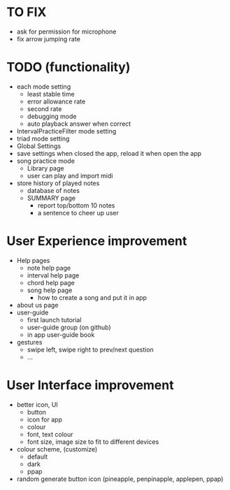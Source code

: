# TO FIX
- ask for permission for microphone
- fix arrow jumping rate

# TODO (functionality)
- each mode setting
   - least stable time
   - error allowance rate
   - second rate
   - debugging mode
   - auto playback answer when correct
- IntervalPracticeFilter mode setting 
- triad mode setting 
- Global Settings
- save settings when closed the app, reload it when open the app
- song practice mode
  - Library page
  - user can play and import midi 
- store history of played notes
  - database of notes
  - SUMMARY page
    - report top/bottom 10 notes
    - a sentence to cheer up user

# User Experience improvement
- Help pages
  - note help page
  - interval help page
  - chord help page
  - song help page
    - how to create a song and put it in app
- about us page
- user-guide
  - first launch tutorial
  - user-guide group (on github)
  - in app user-guide book
- gestures
  - swipe left, swipe right to prev/next question
  - ...

# User Interface improvement
- better icon, UI
  - button
  - icon for app
  - colour
  - font, text colour
  - font size, image size to fit to different devices
- colour scheme, (customize)
  - default
  - dark
  - ppap
- random generate button icon (pineapple, penpinapple, applepen, ppap)
